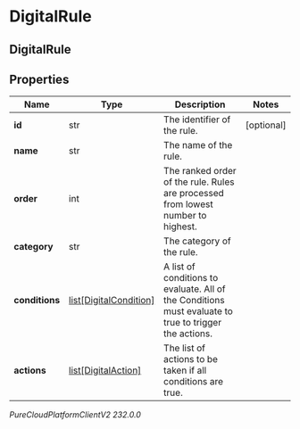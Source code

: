 # DigitalRule

## DigitalRule

## Properties

|Name | Type | Description | Notes|
|------------ | ------------- | ------------- | -------------|
| **id** | str | The identifier of the rule. | [optional] |
| **name** | str | The name of the rule. | |
| **order** | int | The ranked order of the rule. Rules are processed from lowest number to highest. | |
| **category** | str | The category of the rule. | |
| **conditions** | [list[DigitalCondition]](DigitalCondition) | A list of conditions to evaluate. All of the Conditions must evaluate to true to trigger the actions. | |
| **actions** | [list[DigitalAction]](DigitalAction) | The list of actions to be taken if all conditions are true. | |



_PureCloudPlatformClientV2 232.0.0_
